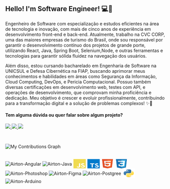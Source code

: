 
## Hello! I'm Software Engineer! 💻🤍

Engenheiro de Software com especialização e estudos eficientes na área de tecnologia e inovação, com mais de cinco anos de experiência em desenvolvimento front-end e back-end. Atualmente, trabalho na CVC CORP, uma das maiores empresas de turismo do Brasil, onde sou responsável por garantir o desenvolvimento contínuo dos projetos de grande porte, utilizando React, Java, Spring Boot, Selenium,Node, e outras ferramentas e tecnologias para garantir sólida fluidez na navegação dos usuários.

Além disso, estou cursando bacharelado em Engenharia de Software na UNICSUL e Defesa Cibernética na FIAP, buscando aprimorar meus conhecimentos e habilidades em áreas como Segurança da Informação, Cloud Computing, DevOps, e Pericia Computacional. Possuo também diversas certificações em desenvolvimento web, testes com API, e operações de desenvolvimento, que comprovam minha proficiência e dedicação. Meu objetivo é crescer e evoluir profissionalmente, contribuindo para a transformação digital e a solução de problemas complexos! ✨🚀
                                                          
                                               
#### Tem alguma dúvida ou quer falar sobre algum projeto?
<p align="left">
  <a 
    href="https://www.instagram.com/ayrtonfilho_/"
    alt="Instagram"
    target="_blank"
  >
    <img 
      src="https://img.shields.io/badge/-Instagram-6610F2?style=for-the-badge&logo=Instagram&logoColor=FFFFFF&link=https://www.instagram.com/ayrtonfilho_"
    />
  </a>
  <a 
    href="https://www.linkedin.com/in/airton-filho/"
    alt="Linkedin"
    target="_blank"
  >
    <img 
      src="https://img.shields.io/badge/-Linkedin-6610F2?style=for-the-badge&logo=Linkedin&logoColor=FFFFFF&link=https://www.linkedin.com/in/airton-filho/"
    />
  </a>
  <a 
    href="mailto:ayrtonfilhodev@gmail.com"
  >
    <img 
      src="https://img.shields.io/badge/-Gmail-%23333?style=for-the-badge&logo=gmail&logoColor=white"
      target="_blank"
    >
  </a>
</p>
      
<div style="display: inline_block"><br>
  <p>
    <picture>
      <source media="(prefers-color-scheme: dark)" srcset="https://nicholasgriffintn.github.io/nicholasgriffintn/github-contribution-grid-snake-dark.svg">
      <source media="(prefers-color-scheme: light)" srcset="https://nicholasgriffintn.github.io/nicholasgriffintn/github-contribution-grid-snake.svg">
      <img alt="My Contributions Graph" src="https://nicholasgriffintn.github.io/nicholasgriffintn/github-contribution-grid-snake.svg">
    </picture>
  </p>
</div>

<div style="display: inline_block"><br>
  
  <img align="center" alt="Airton-Angular" height="30" width="40" src="https://cdn.jsdelivr.net/gh/devicons/devicon/icons/angularjs/angularjs-original.svg" />
  <img align="center" alt="Airton-Java" height="30" width="40" src="https://cdn.jsdelivr.net/gh/devicons/devicon/icons/java/java-original.svg" />
  <img align="center" alt="Airton-Js" height="30" width="40" src="https://raw.githubusercontent.com/devicons/devicon/master/icons/javascript/javascript-plain.svg">
  <img align="center" alt="Airton-Ts" height="30" width="40" src="https://raw.githubusercontent.com/devicons/devicon/master/icons/typescript/typescript-plain.svg">
  <img align="center" alt="Airton-HTML" height="30" width="40" src="https://raw.githubusercontent.com/devicons/devicon/master/icons/html5/html5-original.svg">
  <img align="center" alt="Airton-CSS" height="30" width="40" src="https://raw.githubusercontent.com/devicons/devicon/master/icons/css3/css3-original.svg">
  <img align="center" alt="Airton-Photoshop" height="30" width="40" src="https://cdn.jsdelivr.net/gh/devicons/devicon/icons/photoshop/photoshop-line.svg" />
  <img align="center" alt="Airton-Figma" height="30" width="40" src="https://cdn.jsdelivr.net/gh/devicons/devicon/icons/figma/figma-original.svg" />
  <img align="center" alt="Airton-Postgree" height="30" width="40" src="https://cdn.jsdelivr.net/gh/devicons/devicon/icons/postgresql/postgresql-original.svg" />
  <img align="center" alt="Airton-Python" height="30" width="40" src="https://raw.githubusercontent.com/devicons/devicon/master/icons/python/python-original.svg">
  <img align="center" alt="Airton-Arduino" height="30" width="40" src="https://cdn.jsdelivr.net/gh/devicons/devicon/icons/arduino/arduino-original-wordmark.svg" />
  
</div>
